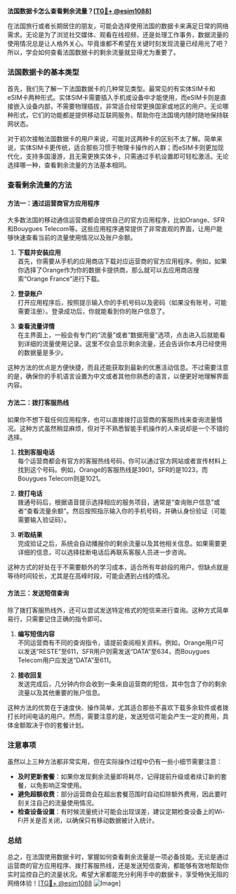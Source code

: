 **法国数据卡怎么查看剩余流量？[[TG💪+ @esim1088](https://t.me/s/esim1088)]**

在法国旅行或者长期居住的朋友，可能会选择使用法国的数据卡来满足日常的网络需求。无论是为了浏览社交媒体、观看在线视频，还是处理工作事务，数据流量的使用情况总是让人格外关心。毕竟谁都不希望在关键时刻发现流量已经用光了吧？所以，学会如何查看法国数据卡的剩余流量就显得尤为重要了。

### 法国数据卡的基本类型

首先，我们先了解一下法国数据卡的几种常见类型。最常见的有实体SIM卡和eSIM卡两种形式。实体SIM卡需要插入手机或设备中才能使用，而eSIM卡则是直接嵌入设备内部，不需要物理插拔，非常适合经常更换国家或地区的用户。无论哪种形式，它们的功能都是提供移动互联网服务，帮助你在法国境内随时随地保持联网状态。

对于初次接触法国数据卡的用户来说，可能对这两种卡的区别不太了解。简单来说，实体SIM卡更传统，适合那些习惯于物理卡操作的人群；而eSIM卡则更加现代化，支持多国漫游，且无需更换实体卡，只需通过手机设置即可轻松激活。无论选择哪一种，查看剩余流量的方法基本相同。

### 查看剩余流量的方法

#### 方法一：通过运营商官方应用程序

大多数法国的移动通信运营商都会提供自己的官方应用程序，比如Orange、SFR和Bouygues Telecom等。这些应用程序通常提供了非常直观的界面，让用户能够快速查看当前的流量使用情况以及账户余额。

1. **下载并安装应用**  
   首先，你需要从手机的应用商店下载对应运营商的官方应用程序。例如，如果你选择了Orange作为你的数据卡提供商，那么就可以去应用商店搜索“Orange France”进行下载。

2. **登录账户**  
   打开应用程序后，按照提示输入你的手机号码以及密码（如果没有账号，可能需要注册）。登录成功后，你就能看到你的账户信息了。

3. **查看流量详情**  
   在主界面上，一般会有专门的“流量”或者“数据用量”选项，点击进入后就能看到详细的流量使用记录。这里不仅会显示剩余流量，还会告诉你本月已经使用的数据量是多少。

这种方法的优点是方便快捷，而且还能获取到最新的优惠活动信息。不过需要注意的是，确保你的手机语言设置为中文或者其他你熟悉的语言，以便更好地理解界面内容。

#### 方法二：拨打客服热线

如果你不想下载任何应用程序，也可以直接拨打运营商的客服热线来查询流量情况。这种方式虽然稍显麻烦，但对于不熟悉智能手机操作的人来说却是一个不错的选择。

1. **找到客服电话**  
   每个运营商都会有官方的客服热线号码，你可以通过官方网站或者宣传材料上找到这个号码。例如，Orange的客服热线是3901，SFR的是1023，而Bouygues Telecom则是1021。

2. **拨打电话**  
   拨通号码后，根据语音提示选择相应的服务项目，通常是“查询账户信息”或者“查看流量余额”。然后按照指示输入你的手机号码，并确认身份验证（可能需要输入验证码）。

3. **听取结果**  
   完成验证之后，系统会自动播报你的剩余流量以及其他相关信息。如果需要更详细的信息，可以选择挂断电话后再联系客服人员进一步咨询。

这种方式的好处在于不需要额外的学习成本，适合所有年龄段的用户。但缺点就是等待时间较长，尤其是在高峰时段，可能会遇到占线的情况。

#### 方法三：发送短信查询

除了拨打客服热线外，还可以尝试发送特定格式的短信来进行查询。这种方式简单易行，只需要记住正确的指令即可。

1. **编写短信内容**  
   不同运营商有不同的查询指令，请提前查阅相关资料。例如，Orange用户可以发送“RESTE”至611，SFR用户则需发送“DATA”至634，而Bouygues Telecom用户应发送“DATA”至611。

2. **接收回复**  
   发送完成后，几分钟内你会收到一条来自运营商的短信，其中包含了你的剩余流量以及其他重要的账户信息。

这种方法的优势在于速度快、操作简单，尤其适合那些不喜欢下载多余软件或者拨打长时间电话的用户。然而，需要注意的是，发送短信可能会产生一定的费用，具体金额取决于你的套餐计划。

### 注意事项

虽然以上三种方法都非常实用，但在实际操作过程中仍有一些小细节需要注意：

- **及时更新套餐**：如果你发现剩余流量即将耗尽，记得提前升级或者续订新的套餐，以免影响正常使用。
- **避免超额收费**：部分运营商会在超出套餐范围时自动扣除额外费用，因此要时刻关注自己的流量使用情况。
- **检查设备设置**：有时候流量统计可能会出现误差，建议定期检查设备上的Wi-Fi开关是否关闭，以确保只有移动数据被计入统计。

### 总结

总之，在法国使用数据卡时，掌握如何查看剩余流量是一项必备技能。无论是通过运营商的官方应用程序、拨打客服热线，还是发送短信查询，都能够有效地帮助你实时监控自己的流量状况。希望大家都能充分利用手中的数据卡，享受畅快无阻的网络体验！[[TG💪+ @esim1088](https://t.me/s/esim1088) ![Image](https://i.postimg.cc/4NQfJmqS/Snipaste-2025-05-13-00-14-12.png)]